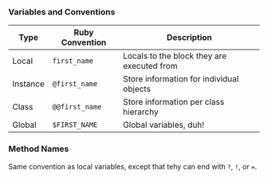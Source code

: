 ### Variables and Conventions

| Type     | Ruby Convention | Description                                |
|----------|-----------------|--------------------------------------------|
| Local    | `first_name`    | Locals to the block they are executed from |
| Instance | `@first_name`   | Store information for individual objects   |
| Class    | `@@first_name`  | Store information per class hierarchy      |
| Global   | `$FIRST_NAME`   | Global variables, duh!                     |

### Method Names

Same convention as local variables, except that tehy can end with `?`, `!`, or `=`.
